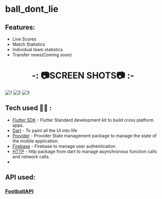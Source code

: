 # ball_dont_lie

## Features:
- Live Scores
- Match Statistics
- Individual team statistics
- Transfer news(Coming soon)

<h1 align="center">-: 📷SCREEN SHOTS📷 :-</h1>

![1](https://user-images.githubusercontent.com/71266237/219843927-b14fe805-54d5-4f33-aab9-dc6300a828c1.png)
![2](https://user-images.githubusercontent.com/71266237/219843971-8dcc0db5-ec10-4cf0-a43b-e15c7e048013.png)
![3](https://user-images.githubusercontent.com/71266237/219843981-89aeca3b-ed41-46d0-b74f-0b5f96932bbb.png)

## Tech used 👨‍💻 :
- [Flutter SDK](https://flutter.dev/) - Flutter Standard development kit to build cross platform apps.
- [Dart](https://dart.dev/) - To paint all the UI into life
- [Provider](https://docs.flutter.dev/development/data-and-backend/state-mgmt/simple) - Provider State management package to manage the state of the mobile application.
- [Firebase](https://firebase.google.com/) - Firebase to manage user authentication
- [HTTP](https://pub.dev/packages/http) - http package from dart to manage asynchronous function calls and network calls.
- 

 ## API used:
 ### [FootballAPI](https://rapidapi.com/GiulianoCrescimbeni/api/football98/) 
